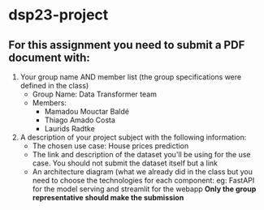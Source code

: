 # dsp23-project
## For this assignment you need to submit a PDF document with:

1. Your group name AND member list (the group specifications were defined in the class)
	- Group Name: Data Transformer team
	- Members:
		- Mamadou Mouctar Baldé
		- Thiago Amado Costa
		- Laurids Radtke 
2. A description of your project subject with the following information:
	- The chosen use case: House prices prediction 
	- The link and description of the dataset you'll be using for the use case. You should not submit the dataset itself but a link
	- An architecture diagram (what we already did in the class but you need to choose the technologies for each component: eg: FastAPI for the model serving and streamlit for the webapp
**Only the group representative should make the submission**

